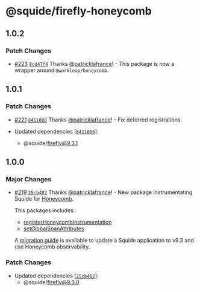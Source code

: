 # @squide/firefly-honeycomb

## 1.0.2

### Patch Changes

- [#223](https://github.com/gsoft-inc/wl-squide/pull/223) [`8cd47f4`](https://github.com/gsoft-inc/wl-squide/commit/8cd47f4eafe7e9ee83fdeaf8cc4a87b1361c0551) Thanks [@patricklafrance](https://github.com/patricklafrance)! - This package is now a wrapper around `@workleap/honeycomb`.

## 1.0.1

### Patch Changes

- [#221](https://github.com/gsoft-inc/wl-squide/pull/221) [`8411080`](https://github.com/gsoft-inc/wl-squide/commit/8411080dfd0df6d0eafb01888298154fa5e5d925) Thanks [@patricklafrance](https://github.com/patricklafrance)! - Fix deferred registrations.

- Updated dependencies [[`8411080`](https://github.com/gsoft-inc/wl-squide/commit/8411080dfd0df6d0eafb01888298154fa5e5d925)]:
  - @squide/firefly@9.3.1

## 1.0.0

### Major Changes

- [#219](https://github.com/gsoft-inc/wl-squide/pull/219) [`25cb482`](https://github.com/gsoft-inc/wl-squide/commit/25cb482779ee280f3f7109de4607b92dcfeef7f3) Thanks [@patricklafrance](https://github.com/patricklafrance)! - New package instrumentating Squide for [Honeycomb](https://www.honeycomb.io/).

  This packages includes:

  - [registerHoneycombInstrumentation](https://gsoft-inc.github.io/wl-squide/reference/honeycomb/registerhoneycombinstrumentation/)
  - [setGlobalSpanAttributes](https://gsoft-inc.github.io/wl-squide/reference/honeycomb/setglobalspanattributes/)

  A [migration guide](https://gsoft-inc.github.io/wl-squide/upgrading/migrate-to-firefly-v9.3) is available to update a Squide application to v9.3 and use Honeycomb observability.

### Patch Changes

- Updated dependencies [[`25cb482`](https://github.com/gsoft-inc/wl-squide/commit/25cb482779ee280f3f7109de4607b92dcfeef7f3)]:
  - @squide/firefly@9.3.0
